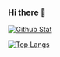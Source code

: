 ### Hi there 👋

[![Github Stat](https://github-readme-stats.vercel.app/api?username=sweetcorn1229&theme=material-palenight)](https://github.com/sweetcorn1229/sweetcorn1229)


[![Top Langs](https://github-readme-stats.vercel.app/api/top-langs/?username=sweetcorn1229&theme=material-palenight)](https://github.com/anuraghazra/github-readme-stats)
